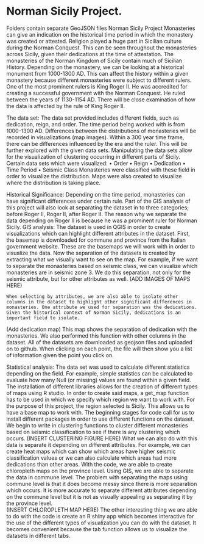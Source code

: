 # Norman Sicily Project. 
Folders contain separate GeoJSON files
Norman Sicily Project
	Monasteries can give an indication on the historical time period in which the monastery was created or attested. Religion played a huge part in Sicilian culture during the Norman Conquest. This can be seen throughout the monasteries across Sicily, given their dedications at the time of attestation. The monasteries of the Norman Kingdom of Sicily contain much of Sicilian History. Depending on the monastery, we can be looking at a historical monument from 1000-1300 AD. This can affect the history within a given monastery because different monasteries were subject to different rulers. One of the most prominent rulers is King Roger II. He was accredited for creating a successful government with the Norman Conquest. He ruled between the years of 1130-1154 AD. There will be close examination of how the data is affected by the rule of King Roger II. 

The data set:
	The data set provided includes different fields, such as dedication, reign, and order. The time period being worked with is from 1000-1300 AD. Differences between the distributions of monasteries will be recorded in visualizations (map images). Within a 300 year time frame, there can be differences influenced by the era and the ruler. This will be further explored with the given data sets. Manipulating the data sets allow for the visualization of clustering occurring in different parts of Sicily. 
Certain data sets which were visualized:
•	Order
•	Reign
•	Dedication
•	Time Period
•	Seismic Class
Monasteries were classified with these field in order to visualize the distribution. Maps were also created to visualize where the distribution is taking place. 

Historical Significance:
	Depending on the time period, monasteries can have significant differences under certain rule. Part of the GIS analysis of this project will also look at separating the dataset in to three categories; before Roger II, Roger II, after Roger II. The reason why we separate the data depending on Roger II is because he was a prominent ruler for Norman Sicily. 
GIS analysis:
	The dataset is used in QGIS in order to create visualizations which can highlight different attributes in the dataset. First, the basemap is downloaded for commune and province from the Italian government website. These are the basemaps we will work with in order to visualize the data. Now the separation of the datasets is created by extracting what we visually want to see on the map. For example, if we want to separate the monasteries based on seismic class, we can visualize which monasteries are in seismic zone 3. We do this separation, not only for the seismic attribute, but for other attributes as well. 
(ADD IMAGES OF MAPS HERE)
 
	When selecting by attributes, we are also able to isolate other columns in the dataset to highlight other significant differences in monasteries. One attribute we used for separation was the dedications. Given the historical context of Norman Sicily, dedications is an important field to isolate. 
(Add dedication map)
	This map shows the separation of dedication with the monasteries. We also performed this function with other columns in the dataset. All of the datasets are downloaded as geojson files and uploaded on to github. When clicking on each point, the file will then show you a list of information given the point you click on. 

Statistical analysis:
	The data set was used to calculate different statistics depending on the field. For example, simple statistics can be calculated to evaluate how many Null (or missing) values are found within a given field. 
	The installation of different libraries allows for the creation of different types of maps using R studio. In order to create said maps, a get_map function has to be used in which we specify which region we want to work with. For the purpose of this project, the region selected is Sicily. This allows us to have a base map to work with. The beginning stages for code call for us to install different packages in order to use different functions on the dataset.
	We begin to write in clustering functions to cluster different monasteries based on seismic classification to see if there is any clustering which occurs. 
(INSERT CLUSTERING FIGURE HERE)
What we can also do with this data is separate it depending on different attributes. For example, we can create heat maps which can show which areas have higher seismic classification values or we can also calculate which areas had more dedications than other areas. With the code, we are able to create chloropleth maps on the province level. Using GIS, we are able to separate the data in commune level. The problem with separating the maps using commune level is that it does become messy since there is more separation which occurs. It is more accurate to separate different attributes depending on the commune level but it is not as visually appealing as separating it by the province level.  
(INSERT CHLOROPLETH MAP HERE) 
The other interesting thing we are able to do with the code is create an R shiny app which becomes interactive for the use of the different types of visualization you can do with the dataset. It becomes convenient because the tab function allows us to visualize the datasets in different tabs. 
